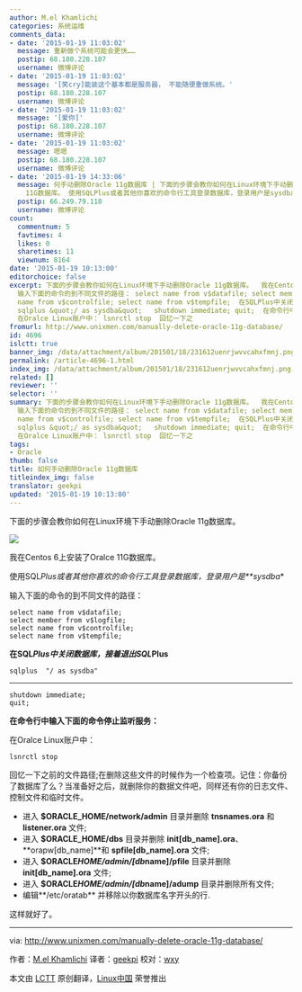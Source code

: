 ```yaml
---
author: M.el Khamlichi
categories: 系统运维
comments_data:
- date: '2015-01-19 11:03:02'
  message: 重新做个系统可能会更快……
  postip: 68.180.228.107
  username: 微博评论
- date: '2015-01-19 11:03:02'
  message: '[笑cry]能装这个基本都是服务器， 不能随便重做系统。'
  postip: 68.180.228.107
  username: 微博评论
- date: '2015-01-19 11:03:02'
  message: '[爱你]'
  postip: 68.180.228.107
  username: 微博评论
- date: '2015-01-19 11:03:02'
  message: 嗯嗯
  postip: 68.180.228.107
  username: 微博评论
- date: '2015-01-19 14:33:06'
  message: 何手动删除Oracle 11g数据库 | 下面的步骤会教你如何在Linux环境下手动删除Oracle 11g数据库。 我在Centos 6上安装了Oralce
    11G数据库。 使用SQLPlus或者其他你喜欢的命令行工具登录数据库，登录用户是sysdba* 输入下面的命…
  postip: 66.249.79.118
  username: 微博评论
count:
  commentnum: 5
  favtimes: 4
  likes: 0
  sharetimes: 11
  viewnum: 8164
date: '2015-01-19 10:13:00'
editorchoice: false
excerpt: 下面的步骤会教你如何在Linux环境下手动删除Oracle 11g数据库。  我在Centos 6上安装了Oralce 11G数据库。 使用SQLPlus或者其他你喜欢的命令行工具登录数据库，登录用户是sysdba*
  输入下面的命令的到不同文件的路径： select name from v$datafile; select member from v$logfile; select
  name from v$controlfile; select name from v$tempfile;  在SQLPlus中关闭数据库，接着退出SQLPlus
  sqlplus &quot;/ as sysdba&quot;   shutdown immediate; quit;  在命令行中输入下面的命令停止监听服务：
  在Oralce Linux账户中： lsnrctl stop  回忆一下之
fromurl: http://www.unixmen.com/manually-delete-oracle-11g-database/
id: 4696
islctt: true
banner_img: /data/attachment/album/201501/18/231612uenrjwvvcahxfmnj.png
permalink: /article-4696-1.html
index_img: /data/attachment/album/201501/18/231612uenrjwvvcahxfmnj.png.thumb.jpg
related: []
reviewer: ''
selector: ''
summary: 下面的步骤会教你如何在Linux环境下手动删除Oracle 11g数据库。  我在Centos 6上安装了Oralce 11G数据库。 使用SQLPlus或者其他你喜欢的命令行工具登录数据库，登录用户是sysdba*
  输入下面的命令的到不同文件的路径： select name from v$datafile; select member from v$logfile; select
  name from v$controlfile; select name from v$tempfile;  在SQLPlus中关闭数据库，接着退出SQLPlus
  sqlplus &quot;/ as sysdba&quot;   shutdown immediate; quit;  在命令行中输入下面的命令停止监听服务：
  在Oralce Linux账户中： lsnrctl stop  回忆一下之
tags:
- Oracle
thumb: false
title: 如何手动删除Oracle 11g数据库
titleindex_img: false
translator: geekpi
updated: '2015-01-19 10:13:00'
---
```


下面的步骤会教你如何在Linux环境下手动删除Oracle 11g数据库。


![](/data/attachment/album/201501/18/231612uenrjwvvcahxfmnj.png)


我在Centos 6上安装了Oralce 11G数据库。


使用SQL*Plus或者其他你喜欢的命令行工具登录数据库，登录用户是**sysdba*\*


输入下面的命令的到不同文件的路径：



```
select name from v$datafile;
select member from v$logfile;
select name from v$controlfile;
select name from v$tempfile;

```

**在SQL*Plus中关闭数据库，接着退出SQL*Plus**



```
sqlplus  "/ as sysdba"

```



---



```
shutdown immediate;
quit;

```

**在命令行中输入下面的命令停止监听服务：**


在Oralce Linux账户中：



```
lsnrctl stop

```

回忆一下之前的文件路径;在删除这些文件的时候作为一个检查项。记住：你备份了数据库了么？当准备好之后，就删除你的数据文件吧，同样还有你的日志文件、控制文件和临时文件。


* 进入 **$ORACLE\_HOME/network/admin** 目录并删除 **tnsnames.ora** 和 **listener.ora** 文件;
* 进入 **$ORACLE\_HOME/dbs** 目录并删除 **init[db\_name].ora**、 **orapw[db\_name]**和 **spfile[db\_name].ora** 文件;
* 进入 **$ORACLE*HOME/admin/[db*name]/pfile** 目录并删除 **init[db\_name].ora** 文件;
* 进入 **$ORACLE*HOME/admin/[db*name]/adump** 目录并删除所有文件;
* 编辑**/etc/oratab** 并移除以你数据库名字开头的行.


这样就好了。




---


via: <http://www.unixmen.com/manually-delete-oracle-11g-database/>


作者：[M.el Khamlichi](http://www.unixmen.com/author/pirat9/) 译者：[geekpi](https://github.com/geekpi) 校对：[wxy](https://github.com/wxy)


本文由 [LCTT](https://github.com/LCTT/TranslateProject) 原创翻译，[Linux中国](http://linux.cn/) 荣誉推出
